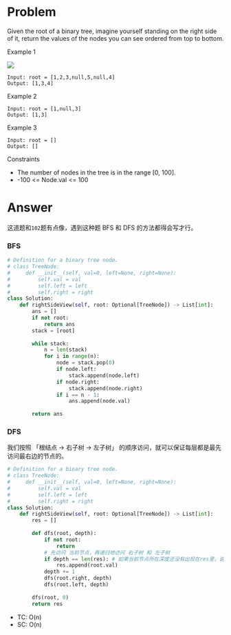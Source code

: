 # Problem
Given the root of a binary tree, imagine yourself standing on the right side of it, return the values of the nodes you can see ordered from top to bottom.

Example 1

![](https://assets.leetcode.com/uploads/2021/02/14/tree.jpg)
```
Input: root = [1,2,3,null,5,null,4]
Output: [1,3,4]
```

Example 2
```
Input: root = [1,null,3]
Output: [1,3]
```

Example 3
```
Input: root = []
Output: []
```

Constraints
- The number of nodes in the tree is in the range [0, 100].
- -100 <= Node.val <= 100

# Answer
这道题和`102`题有点像，遇到这种题 BFS 和 DFS 的方法都得会写才行。

### BFS
```python
# Definition for a binary tree node.
# class TreeNode:
#     def __init__(self, val=0, left=None, right=None):
#         self.val = val
#         self.left = left
#         self.right = right
class Solution:
    def rightSideView(self, root: Optional[TreeNode]) -> List[int]:
        ans = []
        if not root:
            return ans
        stack = [root]
        
        while stack:
            n = len(stack)
            for i in range(n):
                node = stack.pop(0)
                if node.left:
                    stack.append(node.left)
                if node.right:
                    stack.append(node.right)
                if i == n - 1:
                    ans.append(node.val)
        
        return ans
```

### DFS
我们按照 「根结点 -> 右子树 -> 左子树」 的顺序访问，就可以保证每层都是最先访问最右边的节点的。
```python
# Definition for a binary tree node.
# class TreeNode:
#     def __init__(self, val=0, left=None, right=None):
#         self.val = val
#         self.left = left
#         self.right = right
class Solution:
    def rightSideView(self, root: Optional[TreeNode]) -> List[int]:
        res = []
        
        def dfs(root, depth):
            if not root:
                return
            # 先访问 当前节点，再递归地访问 右子树 和 左子树
            if depth == len(res): # 如果当前节点所在深度还没有出现在res里，说明在该深度下当前节点是第一个被访问的节点，因此将当前节点加入res中。
                res.append(root.val)
            depth += 1
            dfs(root.right, depth)
            dfs(root.left, depth)
            
        dfs(root, 0)
        return res
```

- TC: O(n)
- SC: O(n)